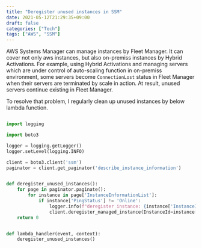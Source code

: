 ```yaml
---
title: "Deregister unused instances in SSM"
date: 2021-05-12T21:29:35+09:00
draft: false
categories: ["Tech"]
tags: ["AWS", "SSM"]
---
```


AWS Systems Manager can manage instances by Fleet Manager. It can cover not only aws instances, but also on-premiss instances by Hybrid Activations. For example, using Hybrid Activations and managing servers which are under control of auto-scaling function in on-premiss environment, some servers become `ConnectionLost` status in Fleet Manager when their servers are terminated by scale in action. At result, unused servers continue existing in Fleet Manager.

To resolve that problem, I regularly clean up unused instances by below lambda function.

```python

import logging

import boto3

logger = logging.getLogger()
logger.setLevel(logging.INFO)

client = boto3.client('ssm')
paginator = client.get_paginator('describe_instance_information')


def deregister_unused_instances():
    for page in paginator.paginate():
        for instance in page['InstanceInformationList']:
            if instance['PingStatus'] != 'Online':
                logger.info(f"deregister instance: {instance['InstanceId']}")
                client.deregister_managed_instance(InstanceId=instance['InstanceId'])
    return 0


def lambda_handler(event, context):
    deregister_unused_instances()

```